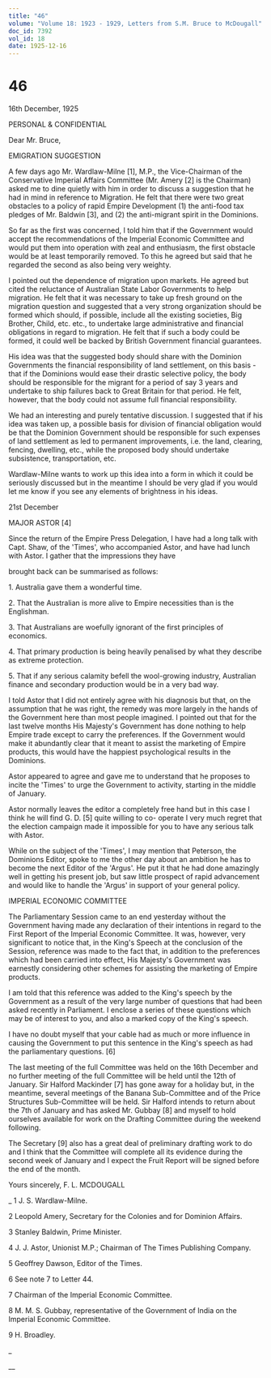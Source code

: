 ```yaml
---
title: "46"
volume: "Volume 18: 1923 - 1929, Letters from S.M. Bruce to McDougall"
doc_id: 7392
vol_id: 18
date: 1925-12-16
---
```


# 46

16th December, 1925

PERSONAL &amp; CONFIDENTIAL

Dear Mr. Bruce,

EMIGRATION SUGGESTION

A few days ago Mr. Wardlaw-Milne [1], M.P., the Vice-Chairman of the Conservative Imperial Affairs Committee (Mr. Amery [2] is the Chairman) asked me to dine quietly with him in order to discuss a suggestion that he had in mind in reference to Migration. He felt that there were two great obstacles to a policy of rapid Empire Development (1) the anti-food tax pledges of Mr. Baldwin [3], and (2) the anti-migrant spirit in the Dominions.

So far as the first was concerned, I told him that if the Government would accept the recommendations of the Imperial Economic Committee and would put them into operation with zeal and enthusiasm, the first obstacle would be at least temporarily removed. To this he agreed but said that he regarded the second as also being very weighty.

I pointed out the dependence of migration upon markets. He agreed but cited the reluctance of Australian State Labor Governments to help migration. He felt that it was necessary to take up fresh ground on the migration question and suggested that a very strong organization should be formed which should, if possible, include all the existing societies, Big Brother, Child, etc. etc., to undertake large administrative and financial obligations in regard to migration. He felt that if such a body could be formed, it could well be backed by British Government financial guarantees.

His idea was that the suggested body should share with the Dominion Governments the financial responsibility of land settlement, on this basis -that if the Dominions would ease their drastic selective policy, the body should be responsible for the migrant for a period of say 3 years and undertake to ship failures back to Great Britain for that period. He felt, however, that the body could not assume full financial responsibility.

We had an interesting and purely tentative discussion. I suggested that if his idea was taken up, a possible basis for division of financial obligation would be that the Dominion Government should be responsible for such expenses of land settlement as led to permanent improvements, i.e. the land, clearing, fencing, dwelling, etc., while the proposed body should undertake subsistence, transportation, etc.

Wardlaw-Milne wants to work up this idea into a form in which it could be seriously discussed but in the meantime I should be very glad if you would let me know if you see any elements of brightness in his ideas.

21st December

MAJOR ASTOR [4]

Since the return of the Empire Press Delegation, I have had a long talk with Capt. Shaw, of the 'Times', who accompanied Astor, and have had lunch with Astor. I gather that the impressions they have 

brought back can be summarised as follows:

1\. Australia gave them a wonderful time.

2\. That the Australian is more alive to Empire necessities than is the Englishman.

3\. That Australians are woefully ignorant of the first principles of economics.

4\. That primary production is being heavily penalised by what they describe as extreme protection.

5\. That if any serious calamity befell the wool-growing industry, Australian finance and secondary production would be in a very bad way.

I told Astor that I did not entirely agree with his diagnosis but that, on the assumption that he was right, the remedy was more largely in the hands of the Government here than most people imagined. I pointed out that for the last twelve months His Majesty's Government has done nothing to help Empire trade except to carry the preferences. If the Government would make it abundantly clear that it meant to assist the marketing of Empire products, this would have the happiest psychological results in the Dominions.

Astor appeared to agree and gave me to understand that he proposes to incite the 'Times' to urge the Government to activity, starting in the middle of January.

Astor normally leaves the editor a completely free hand but in this case I think he will find G. D. [5] quite willing to co- operate I very much regret that the election campaign made it impossible for you to have any serious talk with Astor.

While on the subject of the 'Times', I may mention that Peterson, the Dominions Editor, spoke to me the other day about an ambition he has to become the next Editor of the 'Argus'. He put it that he had done amazingly well in getting his present job, but saw little prospect of rapid advancement and would like to handle the 'Argus' in support of your general policy.

IMPERIAL ECONOMIC COMMITTEE

The Parliamentary Session came to an end yesterday without the Government having made any declaration of their intentions in regard to the First Report of the Imperial Economic Committee. It was, however, very significant to notice that, in the King's Speech at the conclusion of the Session, reference was made to the fact that, in addition to the preferences which had been carried into effect, His Majesty's Government was earnestly considering other schemes for assisting the marketing of Empire products.

I am told that this reference was added to the King's speech by the Government as a result of the very large number of questions that had been asked recently in Parliament. I enclose a series of these questions which may be of interest to you, and also a marked copy of the King's speech.

I have no doubt myself that your cable had as much or more influence in causing the Government to put this sentence in the King's speech as had the parliamentary questions. [6]

The last meeting of the full Committee was held on the 16th December and no further meeting of the full Committee will be held until the 12th of January. Sir Halford Mackinder [7] has gone away for a holiday but, in the meantime, several meetings of the Banana Sub-Committee and of the Price Structures Sub-Committee will be held. Sir Halford intends to return about the 7th of January and has asked Mr. Gubbay [8] and myself to hold ourselves available for work on the Drafting Committee during the weekend following.

The Secretary [9] also has a great deal of preliminary drafting work to do and I think that the Committee will complete all its evidence during the second week of January and I expect the Fruit Report will be signed before the end of the month.

Yours sincerely, F. L. MCDOUGALL 

_ 1 J. S. Wardlaw-Milne.

2 Leopold Amery, Secretary for the Colonies and for Dominion Affairs.

3 Stanley Baldwin, Prime Minister.

4 J. J. Astor, Unionist M.P.; Chairman of The Times Publishing Company.

5 Geoffrey Dawson, Editor of the Times.

6 See note 7 to Letter 44.

7 Chairman of the Imperial Economic Committee.

8 M. M. S. Gubbay, representative of the Government of India on the Imperial Economic Committee.

9 H. Broadley.

_

__
